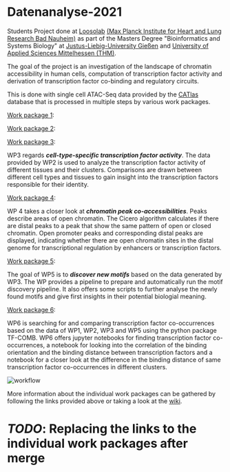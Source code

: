 # Datenanalyse-2021

Students Project done at [Loosolab](https://github.molgen.mpg.de/pages/loosolab/www/index.html) [(Max Planck Institute for Heart and Lung Research Bad Nauheim)](https://www.mpi-hlr.de/2778/en) as part of the Masters Degree "Bioinformatics and Systems Biology" at [Justus-Liebig-University Gießen](https://www.uni-giessen.de/welcome) and [University of Applied Sciences Mittelhessen (THM)](https://www.thm.de/site/en/). 

The goal of the project is an investigation of the landscape of chromatin accessibility in human cells, computation of transcription factor activity and derivation of transcription factor co-binding and regulatory circuits.

This is done with single cell ATAC-Seq data provided by the [CATlas](http://catlas.org/humanenhancer/#!/) database that is processed in multiple steps by various work packages. 

[Work package 1](https://github.com/loosolab/Datenanalyse-2021/tree/wp1/wp1/):


[Work package 2](https://github.com/loosolab/Datenanalyse-2021/tree/wp2/wp2/):


[Work package 3](https://github.com/loosolab/Datenanalyse-2021/tree/wp3/wp3):

WP3 regards ***cell-type-specific transcription factor activity***. 
The data provided by WP2 is used to analyze the transcription factor activity of different tissues and their clusters.
Comparisons are drawn between different cell types and tissues to gain insight into the transcription factors responsible for their identity. 

[Work package 4](https://github.com/loosolab/Datenanalyse-2021/tree/wp4/wp4/):

WP 4 takes a closer look at ***chromatin peak co-accessibilities***. Peaks describe areas of open chromatin. The Cicero algorithm calculates if there are distal peaks to a peak that show the same pattern of open or closed chromatin. Open promoter peaks and corresponding distal peaks are displayed, indicating whether there are open chromatin sites in the distal genome for transcriptional regulation by enhancers or transcription factors.


[Work package 5](https://github.com/loosolab/Datenanalyse-2021/tree/wp5/wp5/):

The goal of WP5 is to ***discover new motifs*** based on the data generated by WP3.
The WP provides a pipeline to prepare and automatically run the motif discovery pipeline. 
It also offers some scripts to further analyse the newly found motifs and give first insights in their potential biologial meaning.

[Work package 6](https://github.com/loosolab/Datenanalyse-2021/tree/wp6/wp6/):

WP6 is searching for and comparing transcription factor co-occurrences based on the data of WP1, WP2, WP3 and WP5 using the python package TF-COMB. WP6 offers jupyter notebooks for finding transcription factor co-occurrences, a notebook for looking into the correlation of the binding orientation and the binding distance between transcription factors and a notebook for a closer look at the difference in the binding distance of same transcription factor co-occurrences in different clusters.

![workflow](https://user-images.githubusercontent.com/81377794/160153768-db0006b2-85a2-41dc-baca-fce3c1250334.png)

More information about the individual work packages can be gathered by following the links provided above or taking a look at the [wiki](https://github.com/loosolab/Datenanalyse-2021/wiki).

# ***TODO***: Replacing the links to the individual work packages after merge

